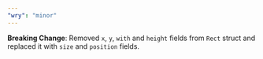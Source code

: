 ```yaml
---
"wry": "minor"
---
```


**Breaking Change**: Removed `x`, `y`, `with` and `height` fields from `Rect` struct and replaced it with `size` and `position` fields.
